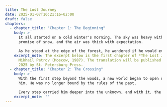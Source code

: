 ```yaml
---
title: The Lost Journey
date: 2025-01-07T16:21:16+02:00
draft: false
chapters:
  - chapter_title: "Chapter 1: The Beginning"
    body: >
      It all started on a cold winter's morning. The sky was heavy with the
      promise of snow, and the air was thick with expectation.

      As he stood at the edge of the forest, he wondered if he would ever return.
    excerpt_note: The excerpt below is the first chapter of *The Lost Journey* by
      Mikhail Petrov (Moscow, 1987). The translation will be published in March,
      2025 by St. Petersburg Press.
  - chapter_title: "Chapter 2: The Crossing"
    body: >
      With the first step beyond the woods, a new world began to open up before
      him. He was no longer bound by the rules of the past.

      Every step carried him deeper into the unknown, and with it, the haunting sense of both fear and exhilaration.
    excerpt_note: ""
---
```

